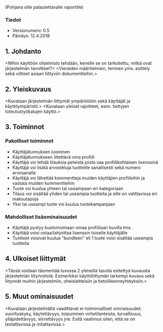 <Projekti Gameplanet>
<Leevi Kopakkala - K8292 | K8292@student.jamk.fi>
<Aku Lehtonen - K9264 | K9264@student.jamk.fi>
  
(Pohjana sille palautettavalle raportille)

### Tiedot
* Versionumero: 0.5
* Päiväys: 12.4.2018

## 1. Johdanto
<Mihin käyttöön ohjelmisto tehdään, kenelle se on tarkoitettu, mitkä ovat järjestelmän tavoitteet?>
<Vieraiden määritelmien, termien yms. esittely sekä viitteet asiaan liittyviin dokumentteihin.>

## 2. Yleiskuvaus
<Kuvataan järjestelmän liittymät ympäristöön sekä käyttäjät ja käyttöympäristö.>
<Kuvataan yleiset rajoitteet, esim. tiettyjen toteutustyökalujen käyttö.>

## 3. Toiminnot

### Pakolliset toiminnot

* Käyttäjätunnuksen luominen
* Käyttäjätunnukseen liitettävä oma profiili
* Käyttäjä voi tehdä tilauksia peleistä joista saa profiilikohtaisen lisenssinä
* Käyttäjä voi lisätä arvosteluja tuotteille sanallisesti sekä numero arvosanalla
* Käyttäjä voi lähettää kommentteja muiden käyttäjien profiileihin ja vastata muiden kommentteihin
* Tuote voi kuulua yhteen tai useampaan eri kategoriaan
* Tilaus voi sisältää yhden tai useampia tuotteita ja sille on valittavissa eri maksutapoja
* Yksi tai useampi tuote voi kuulua tuotekampanjaan

### Mahdolliset lisäominaisuudet

* Käyttäjä pystyy kustomoimaan omaa profiiliaan kuvilla tms.
* Käyttäjä voisi ostaa/lahjoittaa lisenssin toiselle käyttäjälle 
* Tuotteet voisivat kuulua "bundleen" eli 1 tuote voisi sisältää useampia tuotteita

## 4. Ulkoiset liittymät
<Tässä voidaan täsmentää luvussa 2 yleisellä tasolla esitettyä kuvausta järjestelmän liitynnöistä. Esimerkiksi käyttöliittymän tarkempi kuvaus sekä liitynnät muihin järjestelmiin, oheislaitteisiin ja tietoliikenneyhteyksiin.>

## 5. Muut ominaisuudet
<Kuvataan järjestelmältä vaadittavat ei-toiminnalliset ominaisuudet: suorituskyky, käytettävyys, toipuminen virhetilanteista, turvallisuus, ylläpidettävyys, siirrettävyys jne. Esitä vaatimus siten, että se on testattavissa ja mitattavissa.>
